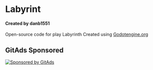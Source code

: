 # Labyrint

#### Created by danb1551

Open-source code for play Labyrinth Created using [Godotengine.org](https://godotengine.org/)

## GitAds Sponsored
[![Sponsored by GitAds](https://gitads.dev/v1/ad-serve?source=danb1551/labyrint@github)](https://gitads.dev/v1/ad-track?source=danb1551/labyrint@github)

